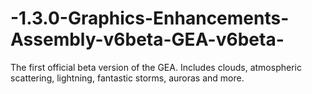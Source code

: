 # -1.3.0-Graphics-Enhancements-Assembly-v6beta-GEA-v6beta-
The first official beta version of the GEA. Includes clouds, atmospheric scattering, lightning, fantastic storms, auroras and more.
